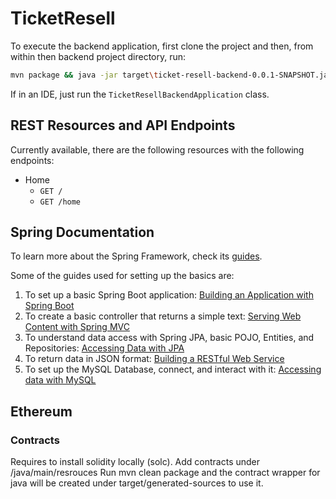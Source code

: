 # TicketResell

To execute the backend application, first clone the project and then, from within then backend project directory, run:

```bash
mvn package && java -jar target\ticket-resell-backend-0.0.1-SNAPSHOT.jar
```

If in an IDE, just run the `TicketResellBackendApplication` class.

## REST Resources and API Endpoints

Currently available, there are the following resources with the following endpoints:
* Home
    * `GET /`
    * `GET /home`

## Spring Documentation

To learn more about the Spring Framework, check its [guides](https://spring.io/guides).

Some of the guides used for setting up the basics are:
1. To set up a basic Spring Boot application: [Building an Application with Spring Boot](https://spring.io/guides/gs/spring-boot/)
2. To create a basic controller that returns a simple text: [Serving Web Content with Spring MVC](https://spring.io/guides/gs/serving-web-content/)
3. To understand data access with Spring JPA, basic POJO, Entities, and Repositories: [Accessing Data with JPA](https://spring.io/guides/gs/accessing-data-jpa/)
4. To return data in JSON format: [Building a RESTful Web Service](https://spring.io/guides/gs/rest-service/)
5. To set up the MySQL Database, connect, and interact with it: [Accessing data with MySQL](https://spring.io/guides/gs/accessing-data-mysql/)

## Ethereum
### Contracts
Requires to install solidity locally (solc).
Add contracts under /java/main/resrouces
Run mvn clean package and the contract wrapper for java will be created under target/generated-sources to use it. 